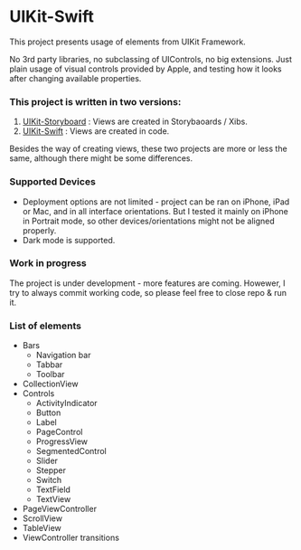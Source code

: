 # UIKit-Swift

This project presents usage of elements from UIKit Framework.

No 3rd party libraries, no subclassing of UIControls, no big extensions. Just plain usage of visual controls provided by Apple, and testing how it looks after changing available properties.

### This project is written in two versions:

1) [UIKit-Storyboard](https://github.com/kamilgomolka/UIKit-Storyboard) : Views are created in Storybaoards / Xibs.
2) [UIKit-Swift](https://github.com/kamilgomolka/UIKit-Swift) : Views are created in code.

Besides the way of creating views, these two projects are more or less the same, although there might be some differences.  

### Supported Devices

* Deployment options are not limited - project can be ran on iPhone, iPad or Mac, and in all interface orientations. But I tested it mainly on iPhone in Portrait mode, so other devices/orientations might not be aligned properly.
* Dark mode is supported.

### Work in progress

The project is under development - more features are coming.
Howewer, I try to always commit working code, so please feel free to close repo & run it.

### List of elements

- Bars
  - Navigation bar
  - Tabbar
  - Toolbar
- CollectionView
- Controls
  - ActivityIndicator
  - Button
  - Label
  - PageControl
  - ProgressView
  - SegmentedControl
  - Slider
  - Stepper
  - Switch
  - TextField
  - TextView
- PageViewController
- ScrollView
- TableView
- ViewController transitions

